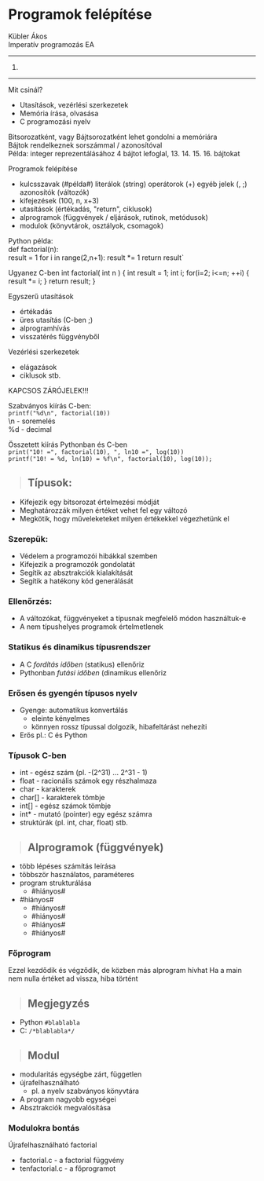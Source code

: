 # Programok felépítése

Kübler Ákos<br>
Imperatív programozás EA<br>

---
1. 
---
Mit csinál?
- Utasítások, vezérlési szerkezetek
- Memória írása, olvasása
- C programozási nyelv

Bitsorozatként, vagy Bájtsorozatként lehet gondolni a memóriára<br>
Bájtok rendelkeznek sorszámmal / azonosítóval<br>
Példa:
integer reprezentálásához 4 bájtot lefoglal, 13. 14. 15. 16. bájtokat<br>

Programok felépítése
- kulcsszavak (#példa#) literálok (string) operátorok (+) egyéb jelek (, ;) azonosítók (változók)
- kifejezések (100, n, x+3)
- utasítások (értékadás, "return", ciklusok)
- alprogramok (függvények / eljárások, rutinok, metódusok)
- modulok (könyvtárok, osztályok, csomagok)

Python példa:<br>
def factorial(n):<br>
    result = 1
    for i in range(2,n+1):
        result *= 1
    return result`

Ugyanez C-ben
int factorial( int n )
{
    int result = 1;
    int i;
    for(i=2; i<=n; ++i)
    {
        result *= i;
    }
    return result;
}

Egyszerű utasítások
- értékadás
- üres utasítás (C-ben ;)
- alprogramhívás
- visszatérés függvényből

Vezérlési szerkezetek
- elágazások
- ciklusok stb.

KAPCSOS ZÁRÓJELEK!!!

Szabványos kiírás C-ben:<br>
`printf("%d\n", factorial(10))`<br>
\n - soremelés<br>
%d - decimal

Összetett kiírás Pythonban és C-ben<br>
`print("10! =", factorial(10), ", ln10 =", log(10))`<br>
`printf("10! = %d, ln(10) = %f\n", factorial(10), log(10));`

>## Típusok:
- Kifejezik egy bitsorozat értelmezési módját
- Meghatározzák milyen értéket vehet fel egy változó
- Megkötik, hogy műveleketeket milyen értékekkel végezhetünk el

### Szerepük:
- Védelem a programozói hibákkal szemben
- Kifejezik a programozók gondolatát
- Segítik az absztrakciók kialakítását
- Segítik a hatékony kód generálását

### Ellenőrzés:
- A változókat, függvényeket a típusnak megfelelő módon használtuk-e
- A nem típushelyes programok értelmetlenek

### Statikus és dinamikus típusrendszer
- A C *fordítás időben* (statikus) ellenőriz
- Pythonban *futási időben* (dinamikus ellenőriz

### Erősen és gyengén típusos nyelv
- Gyenge: automatikus konvertálás
    - eleinte kényelmes
    - könnyen rossz típussal dolgozik, hibafeltárást nehezíti
- Erős pl.: C és Python

### Típusok C-ben
- int - egész szám (pl. -(2^31) ... 2^31 - 1)
- float - racionális számok egy részhalmaza
- char - karakterek
- char[] - karakterek tömbje
- int[] - egész számok tömbje
- int* - mutató (pointer) egy egész számra
- struktúrák (pl. int, char, float) stb.

>## Alprogramok (függvények)
- több lépéses számítás leírása
- többször használatos, paraméteres
- program strukturálása
    - #hiányos#
- #hiányos#
    - #hiányos#
    - #hiányos#
    - #hiányos#
    - #hiányos#

### Főprogram
Ezzel kezdődik és végződik, de közben más alprogram hívhat
Ha a main nem nulla értéket ad vissza, hiba történt

>## Megjegyzés
- Python `#blablabla`
- C: `/*blablabla*/`

>## Modul
- modularitás egységbe zárt, független
- újrafelhasználható
    - pl. a nyelv szabványos könyvtára
- A program nagyobb egységei
- Absztrakciók megvalósítása

### Modulokra bontás
Újrafelhasználható factorial
- factorial.c - a factorial függvény
- tenfactorial.c - a főprogramot